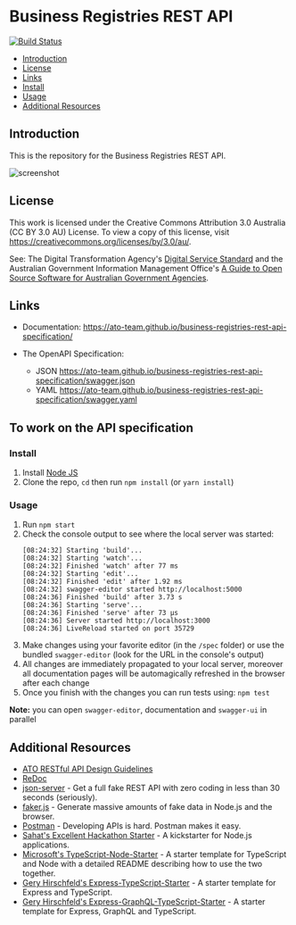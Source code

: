 # Business Registries REST API

[![Build Status](https://travis-ci.org/ato-team/business-registries-rest-api-specification.svg?branch=master)](https://travis-ci.org/ato-team/business-registries-rest-api-specification)

* [Introduction](#introduction)
* [License](#license)
* [Links](#links)
* [Install](#install)
* [Usage](#usage)
* [Additional Resources](#additional-resources)

## Introduction

This is the repository for the Business Registries REST API.

![screenshot](https://github.com/ato-team/business-registries-rest-api-specification/blob/master/registry-rest-api.png)

## License

This work is licensed under the Creative Commons Attribution 3.0 Australia (CC BY 3.0 AU) License. To view a copy of 
this license, visit https://creativecommons.org/licenses/by/3.0/au/.

See: The Digital Transformation Agency's [Digital Service Standard](https://www.dta.gov.au/standard/) and the Australian 
Government Information Management Office's [A Guide to Open Source Software for Australian Government Agencies](http://www.finance.gov.au/files/2012/04/AGuidetoOpenSourceSoftware.pdf).

## Links

- Documentation: https://ato-team.github.io/business-registries-rest-api-specification/

- The OpenAPI Specification:
    + JSON https://ato-team.github.io/business-registries-rest-api-specification/swagger.json
    + YAML https://ato-team.github.io/business-registries-rest-api-specification/swagger.yaml

## To work on the API specification

### Install

1. Install [Node JS](https://nodejs.org/)
2. Clone the repo, `cd` then run `npm install` (or `yarn install`)

### Usage

1. Run `npm start`
2. Check the console output to see where the local server was started:
    ```
    [08:24:32] Starting 'build'...
    [08:24:32] Starting 'watch'...
    [08:24:32] Finished 'watch' after 77 ms
    [08:24:32] Starting 'edit'...
    [08:24:32] Finished 'edit' after 1.92 ms
    [08:24:32] swagger-editor started http://localhost:5000
    [08:24:36] Finished 'build' after 3.73 s
    [08:24:36] Starting 'serve'...
    [08:24:36] Finished 'serve' after 73 μs
    [08:24:36] Server started http://localhost:3000
    [08:24:36] LiveReload started on port 35729
    ```   
3. Make changes using your favorite editor (in the `/spec` folder) or use the bundled `swagger-editor` (look for the URL in the console's output)
4. All changes are immediately propagated to your local server, moreover all documentation pages will be automagically refreshed in the browser after each change
5. Once you finish with the changes you can run tests using: `npm test`

**Note:** you can open `swagger-editor`, documentation and `swagger-ui` in parallel

## Additional Resources
* [ATO RESTful API Design Guidelines](https://github.com/ato-team/restful-api-design-guidelines)
* [ReDoc](https://github.com/Rebilly/ReDoc)
* [json-server](https://github.com/typicode/json-server) - Get a full fake REST API with zero coding in less than 30 seconds (seriously).
* [faker.js](https://github.com/marak/Faker.js/) - Generate massive amounts of fake data in Node.js and the browser.
* [Postman](https://www.getpostman.com/) - Developing APIs is hard. Postman makes it easy.
* [Sahat's Excellent Hackathon Starter](https://github.com/sahat/hackathon-starter) - A kickstarter for Node.js applications.
* [Microsoft's TypeScript-Node-Starter](https://github.com/Microsoft/TypeScript-Node-Starter) - A starter template for TypeScript and Node with a detailed README describing how to use the two together.
* [Gery Hirschfeld's Express-TypeScript-Starter](https://github.com/w3tecch/express-typescript-boilerplate) - A starter template for Express and TypeScript.
* [Gery Hirschfeld's Express-GraphQL-TypeScript-Starter](https://github.com/w3tecch/express-graphql-typescript-boilerplate) - A starter template for Express, GraphQL and TypeScript.